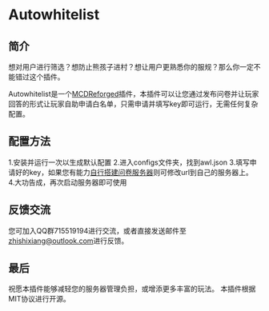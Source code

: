 # Autowhitelist

## 简介

想对用户进行筛选？想防止熊孩子进村？想让用户更熟悉你的服规？那么你一定不能错过这个插件。

Autowhitelist是一个[MCDReforged](https://github.com/MCDReforged)插件，本插件可以让您通过发布问卷并让玩家回答的形式让玩家自助申请白名单，只需申请并填写key即可运行，无需任何复杂配置。

## 配置方法

1.安装并运行一次以生成默认配置
2.进入configs文件夹，找到awl.json
3.填写申请好的key，如果您有能力[自行搭建问卷服务器](https://github.com/zhishixiang/autowhitelist-server-rust)则可修改url到自己的服务器上。
4.大功告成，再次启动服务器即可使用

## 反馈交流

您可加入QQ群715519194进行交流，或者直接发送邮件至<zhishixiang@outlook.com>进行反馈。

## 最后

祝愿本插件能够减轻您的服务器管理负担，或增添更多丰富的玩法。
本插件根据MIT协议进行开源。
